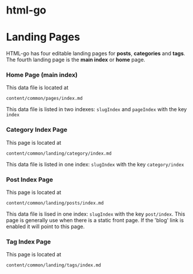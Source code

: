 # html-go

# Landing Pages
HTML-go has four editable landing pages for **posts**, **categories** and **tags**. The fourth
landing page is the **main index** or **home** page.
### Home Page (main index)
This data file is located at

    content/common/pages/index.md

This data file is listed in two indexes: ``slugIndex`` and ``pageIndex`` with the key ``index``
### Category Index Page
This page is located at

    content/common/landing/category/index.md
    
This data file is listed in one index: ``slugIndex`` with the key ``category/index``
### Post Index Page
This page is located at

    content/common/landing/posts/index.md

This data file is lised in one index: ``slugIndex`` with the key ``post/index``. This
page is generally use when there is a static front page. If the 'blog' link is enabled it will
point to this page.
### Tag Index Page
This page is located at

    content/common/landing/tags/index.md

